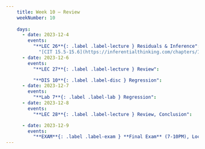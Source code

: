 ```yaml
---
    title: Week 10 – Review
    weekNumber: 10
    
    days:
      - date: 2023-12-4
        events: 
          "**LEC 26**{: .label .label-lecture } Residuals & Inference":
            "[CIT 15.5-15.6](https://inferentialthinking.com/chapters/15/5/Visual_Diagnostics.html)"
      - date: 2023-12-6
        events:
          "**LEC 27**{: .label .label-lecture } Review":

          "**DIS 10**{: .label .label-disc } Regression":   
      - date: 2023-12-7
        events:
          "**Lab 7**{: .label .label-lab } Regression": 
      - date: 2023-12-8
        events:
          "**LEC 28**{: .label .label-lecture } Review, Conclusion":

      - date: 2023-12-9
        events:
          "**EXAM**{: .label .label-exam } **Final Exam** (7-10PM), Location TBD":
---
```




